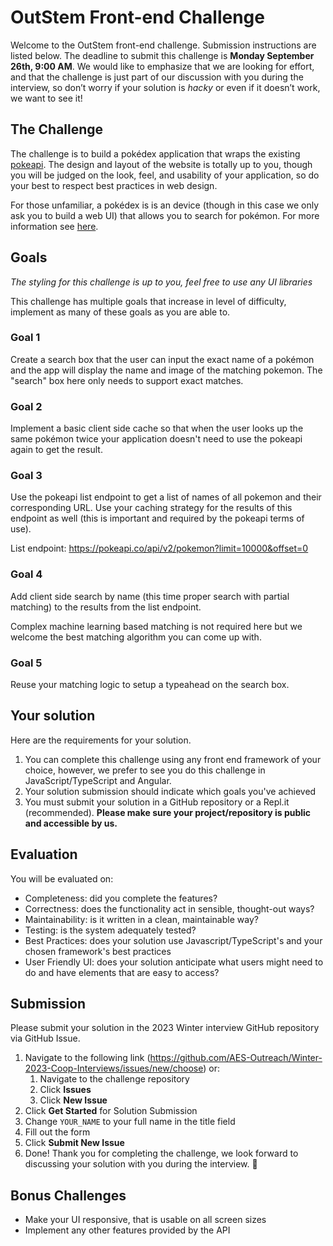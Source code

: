 # OutStem Front-end Challenge

Welcome to the OutStem front-end challenge. Submission instructions are listed below. The deadline to submit this challenge is **Monday September 26th, 9:00 AM**. We would like to emphasize that we are looking for effort, and that the challenge is just part of our discussion with you during the interview, so don’t worry if your solution is *hacky* or even if it doesn’t work, we want to see it!

## The Challenge

The challenge is to build a pokédex application that wraps the existing [pokeapi](https://pokeapi.co/). The design and layout of the website is totally up to you, though you will be judged on the look, feel, and usability of your application, so do your best to respect best practices in web design.

For those unfamiliar, a pokédex is is an device (though in this case we only ask you to build a web UI) that allows you to search for pokémon. For more information see [here](https://pokemon.fandom.com/wiki/Pok%C3%A9dex).

## Goals

*The styling for this challenge is up to you, feel free to use any UI libraries*

This challenge has multiple goals that increase in level of difficulty, implement as many of these goals as you are able to.

### Goal 1

Create a search box that the user can input the exact name of a pokémon and the app will display the name and image of the matching pokemon. The "search" box here only needs to support exact matches.

### Goal 2

Implement a basic client side cache so that when the user looks up the same pokémon twice your application doesn't need to use the pokeapi again to get the result.

### Goal 3

Use the pokeapi list endpoint to get a list of names of all pokemon and their corresponding URL. Use your caching strategy for the results of this endpoint as well (this is important and required by the pokeapi terms of use).

List endpoint: https://pokeapi.co/api/v2/pokemon?limit=10000&offset=0

### Goal 4

Add client side search by name (this time proper search with partial matching) to the results from the list endpoint.

Complex machine learning based matching is not required here but we welcome the best matching algorithm you can come up with.

### Goal 5

Reuse your matching logic to setup a typeahead on the search box.


## Your solution

Here are the requirements for your solution.

1. You can complete this challenge using any front end framework of your choice, however, we prefer to see you do this challenge in JavaScript/TypeScript and Angular.
2. Your solution submission should indicate which goals you've achieved
4. You must submit your solution in a GitHub repository or a Repl.it (recommended). **Please make sure your project/repository is public and accessible by us.**

## Evaluation 

You will be evaluated on:
- Completeness: did you complete the features?
- Correctness: does the functionality act in sensible, thought-out ways?
- Maintainability: is it written in a clean, maintainable way?
- Testing: is the system adequately tested?
- Best Practices: does your solution use Javascript/TypeScript's and your chosen framework's best practices
- User Friendly UI: does your solution anticipate what users might need to do and have elements that are easy to access?

## Submission

Please submit your solution in the 2023 Winter interview GitHub repository via GitHub Issue.

1. Navigate to the following link (https://github.com/AES-Outreach/Winter-2023-Coop-Interviews/issues/new/choose) or:
   1. Navigate to the challenge repository
   2. Click **Issues**
   3. Click **New Issue**
2. Click **Get Started** for Solution Submission
3. Change `YOUR_NAME` to your full name in the title field
4. Fill out the form
5. Click **Submit New Issue**
6. Done! Thank you for completing the challenge, we look forward to discussing your solution with you during the interview. 🎉


## Bonus Challenges

- Make your UI responsive, that is usable on all screen sizes
- Implement any other features provided by the API
